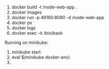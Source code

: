 1. docker build -t <your username>/node-web-app .
2. docker images
3. docker run -p 49160:8080 -d <your username>/node-web-app
4. docker ps
5. docker logs <container id>
6. docker exec -it <container id> /bin/bash



Running on minikube:

1. minikube start
2. eval $(minikube docker-env)
3. 



